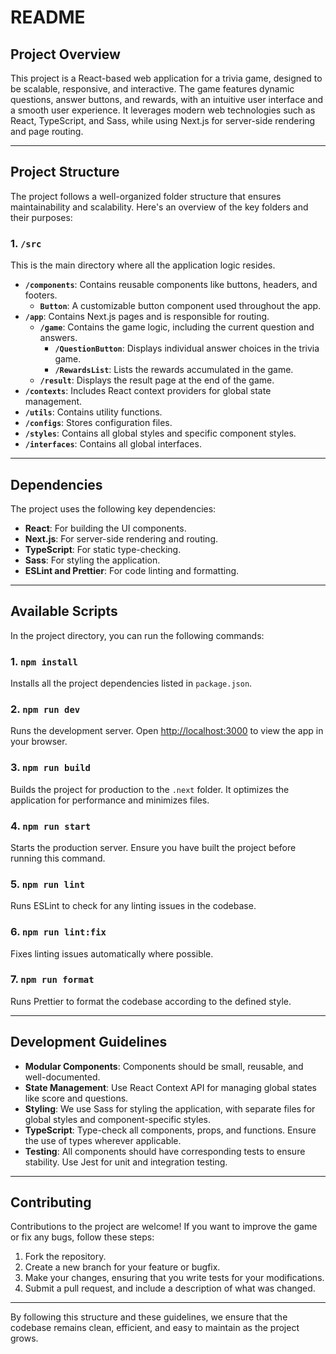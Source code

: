 # README

## Project Overview

This project is a React-based web application for a trivia game, designed to be scalable, responsive, and interactive. The game features dynamic questions, answer buttons, and rewards, with an intuitive user interface and a smooth user experience. It leverages modern web technologies such as React, TypeScript, and Sass, while using Next.js for server-side rendering and page routing.

---

## Project Structure

The project follows a well-organized folder structure that ensures maintainability and scalability. Here's an overview of the key folders and their purposes:

### 1. **`/src`**
This is the main directory where all the application logic resides.

- **`/components`**: Contains reusable components like buttons, headers, and footers.
    - **`Button`**: A customizable button component used throughout the app.
- **`/app`**: Contains Next.js pages and is responsible for routing.
    - **`/game`**: Contains the game logic, including the current question and answers.
      - **`/QuestionButton`**: Displays individual answer choices in the trivia game.
      - **`/RewardsList`**: Lists the rewards accumulated in the game.
    - **`/result`**: Displays the result page at the end of the game.
- **`/contexts`**: Includes React context providers for global state management.
- **`/utils`**: Contains utility functions.
- **`/configs`**: Stores configuration files.
- **`/styles`**: Contains all global styles and specific component styles.
- **`/interfaces`**: Contains all global interfaces.

---

## Dependencies

The project uses the following key dependencies:
- **React**: For building the UI components.
- **Next.js**: For server-side rendering and routing.
- **TypeScript**: For static type-checking.
- **Sass**: For styling the application.
- **ESLint and Prettier**: For code linting and formatting.

---

## Available Scripts

In the project directory, you can run the following commands:

### 1. **`npm install`**
Installs all the project dependencies listed in `package.json`.

### 2. **`npm run dev`**
Runs the development server. Open [http://localhost:3000](http://localhost:3000) to view the app in your browser.

### 3. **`npm run build`**
Builds the project for production to the `.next` folder. It optimizes the application for performance and minimizes files.

### 4. **`npm run start`**
Starts the production server. Ensure you have built the project before running this command.

### 5. **`npm run lint`**
Runs ESLint to check for any linting issues in the codebase.

### 6. **`npm run lint:fix`**
Fixes linting issues automatically where possible.

### 7. **`npm run format`**
Runs Prettier to format the codebase according to the defined style.

---

## Development Guidelines

- **Modular Components**: Components should be small, reusable, and well-documented.
- **State Management**: Use React Context API for managing global states like score and questions.
- **Styling**: We use Sass for styling the application, with separate files for global styles and component-specific styles.
- **TypeScript**: Type-check all components, props, and functions. Ensure the use of types wherever applicable.
- **Testing**: All components should have corresponding tests to ensure stability. Use Jest for unit and integration testing.

---

## Contributing

Contributions to the project are welcome! If you want to improve the game or fix any bugs, follow these steps:

1. Fork the repository.
2. Create a new branch for your feature or bugfix.
3. Make your changes, ensuring that you write tests for your modifications.
4. Submit a pull request, and include a description of what was changed.


---

By following this structure and these guidelines, we ensure that the codebase remains clean, efficient, and easy to maintain as the project grows.
